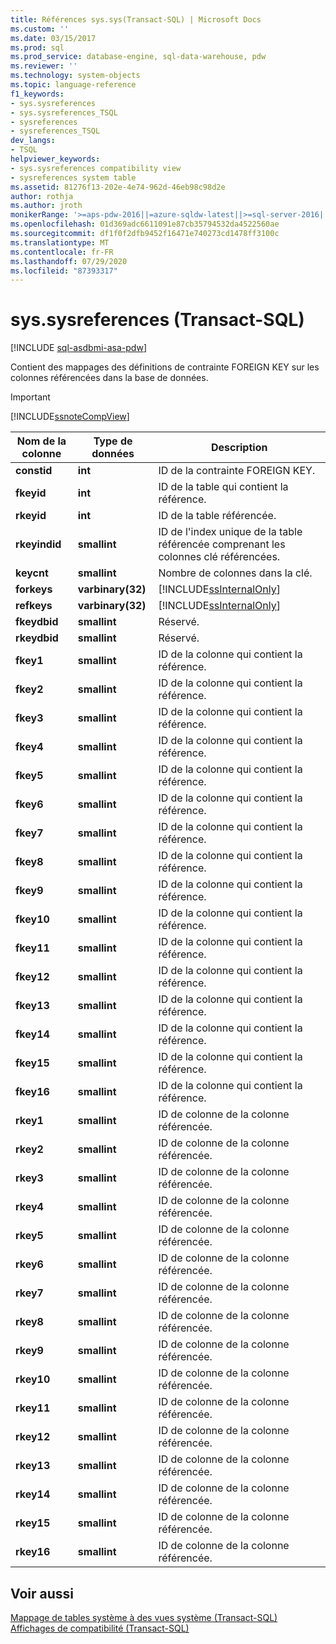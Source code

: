 ```yaml
---
title: Références sys.sys(Transact-SQL) | Microsoft Docs
ms.custom: ''
ms.date: 03/15/2017
ms.prod: sql
ms.prod_service: database-engine, sql-data-warehouse, pdw
ms.reviewer: ''
ms.technology: system-objects
ms.topic: language-reference
f1_keywords:
- sys.sysreferences
- sys.sysreferences_TSQL
- sysreferences
- sysreferences_TSQL
dev_langs:
- TSQL
helpviewer_keywords:
- sys.sysreferences compatibility view
- sysreferences system table
ms.assetid: 81276f13-202e-4e74-962d-46eb98c98d2e
author: rothja
ms.author: jroth
monikerRange: '>=aps-pdw-2016||=azure-sqldw-latest||>=sql-server-2016||=sqlallproducts-allversions||>=sql-server-linux-2017||=azuresqldb-mi-current'
ms.openlocfilehash: 01d369adc6611091e87cb35794532da4522560ae
ms.sourcegitcommit: df1f0f2dfb9452f16471e740273cd1478ff3100c
ms.translationtype: MT
ms.contentlocale: fr-FR
ms.lasthandoff: 07/29/2020
ms.locfileid: "87393317"
---
```

# <a name="syssysreferences-transact-sql"></a>sys.sysreferences (Transact-SQL)
[!INCLUDE [sql-asdbmi-asa-pdw](../../includes/applies-to-version/sql-asdbmi-asa-pdw.md)]

  Contient des mappages des définitions de contrainte FOREIGN KEY sur les colonnes référencées dans la base de données.  
  
> [!IMPORTANT]  
>  [!INCLUDE[ssnoteCompView](../../includes/ssnotecompview-md.md)]  
  
|Nom de la colonne|Type de données|Description|  
|-----------------|---------------|-----------------|  
|**constid**|**int**|ID de la contrainte FOREIGN KEY.|  
|**fkeyid**|**int**|ID de la table qui contient la référence.|  
|**rkeyid**|**int**|ID de la table référencée.|  
|**rkeyindid**|**smallint**|ID de l'index unique de la table référencée comprenant les colonnes clé référencées.|  
|**keycnt**|**smallint**|Nombre de colonnes dans la clé.|  
|**forkeys**|**varbinary(32)**|[!INCLUDE[ssInternalOnly](../../includes/ssinternalonly-md.md)]|  
|**refkeys**|**varbinary(32)**|[!INCLUDE[ssInternalOnly](../../includes/ssinternalonly-md.md)]|  
|**fkeydbid**|**smallint**|Réservé.|  
|**rkeydbid**|**smallint**|Réservé.|  
|**fkey1**|**smallint**|ID de la colonne qui contient la référence.|  
|**fkey2**|**smallint**|ID de la colonne qui contient la référence.|  
|**fkey3**|**smallint**|ID de la colonne qui contient la référence.|  
|**fkey4**|**smallint**|ID de la colonne qui contient la référence.|  
|**fkey5**|**smallint**|ID de la colonne qui contient la référence.|  
|**fkey6**|**smallint**|ID de la colonne qui contient la référence.|  
|**fkey7**|**smallint**|ID de la colonne qui contient la référence.|  
|**fkey8**|**smallint**|ID de la colonne qui contient la référence.|  
|**fkey9**|**smallint**|ID de la colonne qui contient la référence.|  
|**fkey10**|**smallint**|ID de la colonne qui contient la référence.|  
|**fkey11**|**smallint**|ID de la colonne qui contient la référence.|  
|**fkey12**|**smallint**|ID de la colonne qui contient la référence.|  
|**fkey13**|**smallint**|ID de la colonne qui contient la référence.|  
|**fkey14**|**smallint**|ID de la colonne qui contient la référence.|  
|**fkey15**|**smallint**|ID de la colonne qui contient la référence.|  
|**fkey16**|**smallint**|ID de la colonne qui contient la référence.|  
|**rkey1**|**smallint**|ID de colonne de la colonne référencée.|  
|**rkey2**|**smallint**|ID de colonne de la colonne référencée.|  
|**rkey3**|**smallint**|ID de colonne de la colonne référencée.|  
|**rkey4**|**smallint**|ID de colonne de la colonne référencée.|  
|**rkey5**|**smallint**|ID de colonne de la colonne référencée.|  
|**rkey6**|**smallint**|ID de colonne de la colonne référencée.|  
|**rkey7**|**smallint**|ID de colonne de la colonne référencée.|  
|**rkey8**|**smallint**|ID de colonne de la colonne référencée.|  
|**rkey9**|**smallint**|ID de colonne de la colonne référencée.|  
|**rkey10**|**smallint**|ID de colonne de la colonne référencée.|  
|**rkey11**|**smallint**|ID de colonne de la colonne référencée.|  
|**rkey12**|**smallint**|ID de colonne de la colonne référencée.|  
|**rkey13**|**smallint**|ID de colonne de la colonne référencée.|  
|**rkey14**|**smallint**|ID de colonne de la colonne référencée.|  
|**rkey15**|**smallint**|ID de colonne de la colonne référencée.|  
|**rkey16**|**smallint**|ID de colonne de la colonne référencée.|  
  
## <a name="see-also"></a>Voir aussi  
 [Mappage de tables système à des vues système &#40;Transact-SQL&#41;](../../relational-databases/system-tables/mapping-system-tables-to-system-views-transact-sql.md)   
 [Affichages de compatibilité &#40;Transact-SQL&#41;](~/relational-databases/system-compatibility-views/system-compatibility-views-transact-sql.md)  
  
  
